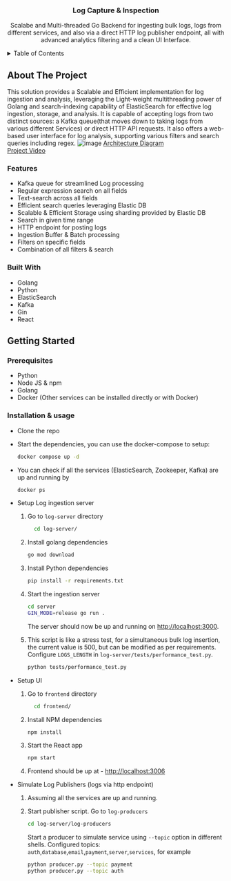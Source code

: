 
  <h3 align="center">Log Capture & Inspection</h3>

  <p align="center">
    Scalabe and Multi-threaded Go Backend for ingesting bulk logs, logs from different services, and also via a direct HTTP log publisher endpoint, all with advanced analytics filtering and a clean UI Interface.
    <br />
  </p>

<details>
  <summary>Table of Contents</summary>
  <ol>
    <li>
      <a href="#about-the-project">About The Project</a>
      <ul>
        <li><a href="#built-with">Built With</a></li>
      </ul>
    </li>
    <li>
      <a href="#getting-started">Getting Started</a>
      <ul>
        <li><a href="#prerequisites">Prerequisites</a></li>
        <li><a href="#installation--usage">Installation & usage</a></li>
      </ul>
    </li>
  </ol>
</details>

<!-- ABOUT THE PROJECT -->

## About The Project

This solution provides a Scalable and Efficient implementation for log ingestion and analysis, leveraging the Light-weight multithreading power of Golang and search-indexing capability of ElasticSearch for effective log ingestion, storage, and analysis. It is capable of accepting logs from two distinct sources: a Kafka queue(that moves down to taking logs from various different Services) or direct HTTP API requests. It also offers a web-based user interface for log analysis, supporting various filters and search queries including regex.
![image](https://github.com/anmolchhabra21/log-capture-analysis/assets/93809908/f8bddd6d-2b02-4fc8-b33b-71284ff6e59f)
[Architecture Diagram](https://drive.google.com/file/d/1m3JIEiaFRBUstL2A39uBW-RgzWohz4cL/view)
<br/>
[Project Video](https://drive.google.com/file/d/1o_JEPFfy5lUp1PKRh01cEQYIejszbvI_/view?usp=sharing)

### Features

- Kafka queue for streamlined Log processing
- Regular expression search on all fields
- Text-search across all fields
- Efficient search queries leveraging Elastic DB
- Scalable & Efficient Storage using sharding provided by Elastic DB
- Search in given time range
- HTTP endpoint for posting logs
- Ingestion Buffer & Batch processing
- Filters on specific fields
- Combination of all filters & search

### Built With

- Golang
- Python
- ElasticSearch
- Kafka
- Gin
- React


<!-- GETTING STARTED -->

## Getting Started

### Prerequisites

- Python 
- Node JS & npm
- Golang
- Docker (Other services can be installed directly or with Docker)

### Installation & usage

- Clone the repo

- Start the dependencies, you can use the docker-compose to setup:
  ```sh
  docker compose up -d
  ```
- You can check if all the services (ElasticSearch, Zookeeper, Kafka) are up and running by 
  ```sh
  docker ps
  ```

- Setup Log ingestion server

  1. Go to `log-server` directory
     ```sh
       cd log-server/
     ```
  2. Install golang dependencies
     ```sh
     go mod download
     ```
  3. Install Python dependencies
     ```sh
     pip install -r requirements.txt
     ```
  4. Start the ingestion server

     ```sh
     cd server
     GIN_MODE=release go run .
     ```

     The server should now be up and running on [http://localhost:3000](http://localhost:3000).

  5. This script is like a stress test, for a simultaneous bulk log insertion, the current value is 500, but can be modified as per requirements.
     Configure `LOGS_LENGTH` in `log-server/tests/performance_test.py`.

     ```sh
     python tests/performance_test.py
     ```

- Setup UI

  1. Go to `frontend` directory
     ```sh
       cd frontend/
     ```
  2. Install NPM dependencies
     ```sh
     npm install
     ```
  3. Start the React app
     ```sh
     npm start
     ```
  4. Frontend should be up at - [http://localhost:3006](http://localhost:3006)

- Simulate Log Publishers (logs via http endpoint)

  1.  Assuming all the services are up and running.

  3.  Start publisher script.
      Go to `log-producers` 
      ```sh
      cd log-server/log-producers
      ```
      Start a producer to simulate service using `--topic` option in different shells.
      Configured topics: `auth`,`database`,`email`,`payment`,`server`,`services`, for example
      ```sh
      python producer.py --topic payment
      python producer.py --topic auth
      ```

